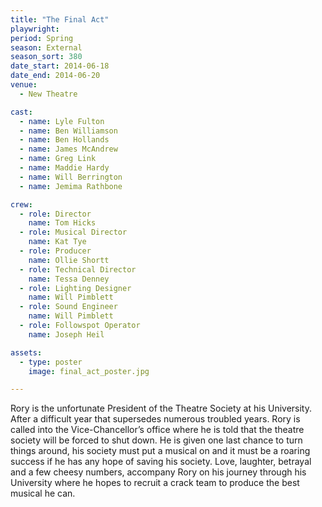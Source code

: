```yaml
---
title: "The Final Act"
playwright:
period: Spring
season: External
season_sort: 380
date_start: 2014-06-18
date_end: 2014-06-20
venue:
  - New Theatre

cast:
  - name: Lyle Fulton
  - name: Ben Williamson
  - name: Ben Hollands
  - name: James McAndrew
  - name: Greg Link
  - name: Maddie Hardy
  - name: Will Berrington
  - name: Jemima Rathbone

crew:
  - role: Director
    name: Tom Hicks
  - role: Musical Director
    name: Kat Tye
  - role: Producer
    name: Ollie Shortt
  - role: Technical Director
    name: Tessa Denney
  - role: Lighting Designer
    name: Will Pimblett
  - role: Sound Engineer
    name: Will Pimblett
  - role: Followspot Operator
    name: Joseph Heil

assets:
  - type: poster
    image: final_act_poster.jpg

---
```


Rory is the unfortunate President of the Theatre Society at his University. After a difficult year that supersedes numerous troubled years. Rory is called into the Vice-Chancellor’s office where he is told that the theatre society will be forced to shut down. He is given one last chance to turn things around, his society must put a musical on and it must be a roaring success if he has any hope of saving his society. Love, laughter, betrayal and a few cheesy numbers, accompany Rory on his journey through his University where he hopes to recruit a crack team to produce the best musical he can.
